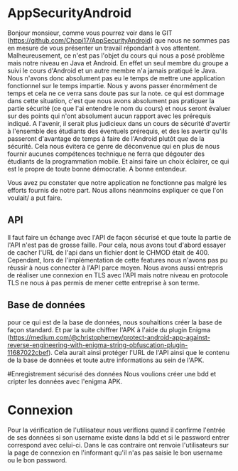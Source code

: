 # AppSecurityAndroid

Bonjour monsieur, comme vous pourrez voir dans le GIT (https://github.com/Chopi17/AppSecurityAndroid) que nous ne sommes pas en mesure de vous présenter un travail répondant à vos attentent. Malheureusement, ce n'est pas l'objet du cours qui nous a posé problème mais notre niveau en Java et Android. En effet un seul membre du groupe a suivi le cours d'Android et un autre membre n'a jamais pratiqué le Java. Nous n'avons donc absolument pas eu le temps de mettre une application fonctionnel sur le temps impartie. Nous y avons passer énormément de temps et cela ne ce verra sans doute pas sur la note. ce qui est dommage dans cette situation, c'est que nous avons absolument pas pratiquer la partie sécurité (ce que l'ai entendre le nom du cours) et nous seront évaluer sur des points qui n'ont absolument aucun rapport avec les prérequis indiqué. A l'avenir, il serait plus judicieux dans un cours de sécurité d'avertir à l'ensemble des étudiants des éventuels prérequis, et des les avertir qu'ils passeront d'avantage de temps à faire de l'Android plutôt que de la sécurité. Cela nous évitera ce genre de déconvenue qui en plus de nous fournir aucunes compétences technique ne ferra que dégouter des étudiants de la programmation mobile. Et ainsi faire un choix éclairer, ce qui est le propre de toute bonne démocratie. A bonne entendeur.

Vous avez pu constater que notre application ne fonctionne pas malgré les efforts fournis de notre part.
Nous allons néanmoins expliquer ce que l'on voulait/ a put faire.

## API

Il faut faire un échange avec l'API de façon sécurisé et que toute la partie de l'API n'est pas de grosse faille. Pour cela, nous avons tout d'abord essayer de cacher l'URL de l'api dans un fichier dont le CHMOD était de 400. Cependant, lors de l'implémentation de cette features nous n'avons pas pu réussir à nous connecter à l'API parce moyen. Nous avons aussi entrepris de réaliser une connexion en TLS avec l'API mais notre niveau en protocole TLS ne nous à pas permis de mener cette entreprise à son terme.



## Base de données

pour ce qui est de la base de données, nous souhaitions créer la base de façon standard. Et par la suite chiffrer l'APK à l'aide du plugin Enigma (https://medium.com/@christopherney/protect-android-app-against-reverse-engineering-with-enigma-string-obfuscation-plugin-11687022cbef). Cela aurait ainsi protéger l'URL de l'API ainsi que le contenu de la base de données et toute autre informations au sein de l'APK.



#Enregistrement sécurisé des données
Nous voulions créer une bdd et cripter les données avec l'enigma APK. 

# Connexion
Pour la vérification de l'utilisateur nous verifions quand il confirme l'entrée de ses données si son username existe dans la bdd et si le password entrer correspond avec celui-ci.
Dans le cas contraire ont renvoie l'utilisateurs sur la page de connexion en l'informant qu'il n'as pas saisie le bon username ou le bon password.

#

